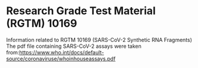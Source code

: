 # Research Grade Test Material (RGTM) 10169
Information related to RGTM 10169 (SARS-CoV-2 Synthetic RNA Fragments)
The pdf file containing SARS-CoV-2 assays were taken from:https://www.who.int/docs/default-source/coronaviruse/whoinhouseassays.pdf
